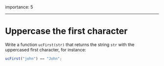 importance: 5

---

# Uppercase the first character

Write a function `ucFirst(str)` that returns the string `str` with the uppercased first character, for instance:

```js
ucFirst("john") == "John";
```

